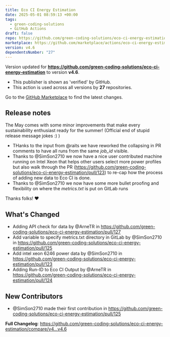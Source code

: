 ```yaml
---
title: Eco CI Energy Estimation
date: 2025-05-01 08:59:13 +00:00
tags:
  - green-coding-solutions
  - GitHub Actions
draft: false
repo: https://github.com/green-coding-solutions/eco-ci-energy-estimation
marketplace: https://github.com/marketplace/actions/eco-ci-energy-estimation
version: v4.6
dependentsNumber: "27"
---
```



Version updated for **https://github.com/green-coding-solutions/eco-ci-energy-estimation** to version **v4.6**.
- This publisher is shown as 'verified' by GitHub.
- This action is used across all versions by **27** repositories.

Go to the [GitHub Marketplace](https://github.com/marketplace/actions/eco-ci-energy-estimation) to find the latest changes.

## Release notes

The May comes with some minor improvements that make every sustainability enthusiast ready for the summer! (Official end of stupid release message jokes :) )

- THanks to the input from @raits we have reworked the collapsing in PR comments to have all runs from the same *job_id* visible. 
- Thanks to @SimSon2710 we now have a nice user contributed machine running on Intel Xeon that helps other users select more power profiles but also walk through the PR (https://github.com/green-coding-solutions/eco-ci-energy-estimation/pull/123) to re-cap how the process of adding new data to Eco CI is done.
- Thanks to @SimSon2710 we now have some more bullet proofing and flexibility on where the *metrics.txt* is put on GitLab runs

Thanks folks! ❤️

## What's Changed
* Adding API check for data by @ArneTR in https://github.com/green-coding-solutions/eco-ci-energy-estimation/pull/127
* Add variable to specify metrics.txt directory in GitLab by @SimSon2710 in https://github.com/green-coding-solutions/eco-ci-energy-estimation/pull/125
* Add intel xeon 6246 power data by @SimSon2710 in https://github.com/green-coding-solutions/eco-ci-energy-estimation/pull/123
* Adding Run-ID to Eco CI Output by @ArneTR in https://github.com/green-coding-solutions/eco-ci-energy-estimation/pull/124

## New Contributors
* @SimSon2710 made their first contribution in https://github.com/green-coding-solutions/eco-ci-energy-estimation/pull/125

**Full Changelog**: https://github.com/green-coding-solutions/eco-ci-energy-estimation/compare/v4...v4.6
